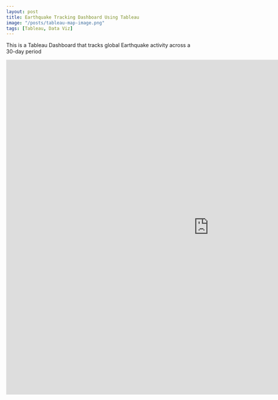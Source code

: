```yaml
---
layout: post
title: Earthquake Tracking Dashboard Using Tableau
image: "/posts/tableau-map-image.png"
tags: [Tableau, Data Viz]
---
```

This is a Tableau Dashboard that tracks global Earthquake activity across a 30-day period
<iframe seamless frameborder="0" src="https://public.tableau.com/shared/9QJT8K2DP?:embed=yes&:display_count=yes&:showVizHome=no" width = '1090' height = '900'></iframe>

